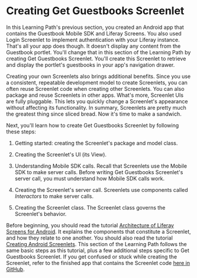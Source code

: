 # Creating Get Guestbooks Screenlet [](id=creating-get-guestbooks-screenlet)

In this Learning Path's previous section, you created an Android app that 
contains the Guestbook Mobile SDK and Liferay Screens. You also used Login 
Screenlet to implement authentication with your Liferay instance. That's all 
your app does though. It doesn't display any content from the Guestbook portlet. 
You'll change that in this section of the Learning Path by creating Get 
Guestbooks Screenlet. You'll create this Screenlet to retrieve and display the 
portlet's guestbooks in your app's navigation drawer. 

Creating your own Screenlets also brings additional benefits. Since you use a 
consistent, repeatable development model to create Screenlets, you can often 
reuse Screenlet code when creating other Screenlets. You can also package and 
reuse Screenlets in other apps. What's more, Screenlet UIs are fully pluggable. 
This lets you quickly change a Screenlet's appearance without affecting its 
functionality. In summary, Screenlets are pretty much the greatest thing since 
sliced bread. Now it's time to make a sandwich. 

Next, you'll learn how to create Get Guestbooks Screenlet by following these 
steps: 

1. Getting started: creating the Screenlet's package and model class. 

2. Creating the Screenlet's UI (its View). 

3. Understanding Mobile SDK calls. Recall that Screenlets use the Mobile SDK to 
   make server calls. Before writing Get Guestbooks Screenlet's server call, you 
   must understand how Mobile SDK calls work. 

4. Creating the Screenlet's server call. Screenlets use components called 
   *Interactors* to make server calls. 

5. Creating the Screenlet class. The Screenlet class governs the Screenlet's 
   behavior. 

Before beginning, you should read the tutorial 
[Architecture of Liferay Screens for Android](/develop/tutorials/-/knowledge_base/6-2/architecture-of-liferay-screens-for-android). 
It explains the components that constitute a Screenlet, and how they relate to 
one another. You should also read the tutorial 
[Creating Android Screenlets](/develop/tutorials/-/knowledge_base/6-2/creating-android-screenlets). 
This section of the Learning Path follows the same basic steps as this tutorial, 
plus a few additional steps specific to Get Guestbooks Screenlet. If you get 
confused or stuck while creating the Screenlet, refer to the finished app that 
contains the Screenlet code 
[here in GitHub](https://github.com/liferay/liferay-docs/develop/learning-paths/mobile/code/screenlets-app/LiferayGuestbook). 
